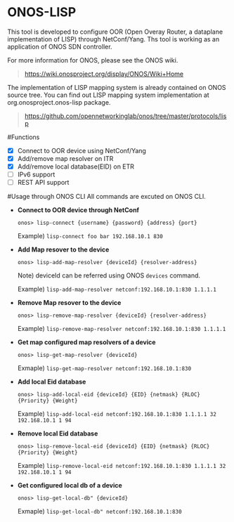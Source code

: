 # ONOS-LISP

This tool is developed to configure OOR (Open Overay Router, a dataplane implementation of LISP) through NetConf/Yang. 
Ths tool is working as an application of ONOS SDN controller. 

For more information for ONOS, please see the ONOS wiki. 
> https://wiki.onosproject.org/display/ONOS/Wiki+Home

The implementation of LISP mapping system is already contained on ONOS source tree. 
You can find out LISP mapping system implementation at org.onosproject.onos-lisp package.
> https://github.com/opennetworkinglab/onos/tree/master/protocols/lisp

#Functions
- [x] Connect to OOR device using NetConf/Yang
- [x] Add/remove map resolver on ITR
- [x] Add/remove local database(EID) on ETR
- [ ] IPv6 support
- [ ] REST API support

#Usage through ONOS CLI
All commands are excuted on ONOS CLI. 

* **Connect to OOR device through NetConf**

  ```onos> lisp-connect {username} {password} {address} {port}```

  Example) ```lisp-connect foo bar 192.168.10.1 830```
  
* **Add Map resover to the device**

  ```onos> lisp-add-map-resolver {deviceId} {resolver-address}```

  Note) deviceId can be referred using ONOS `devices` command. 

  Example) ```lisp-add-map-resolver netconf:192.168.10.1:830 1.1.1.1```

* **Remove Map resover to the device**

  ```onos> lisp-remove-map-resolver {deviceId} {resolver-address}```

  Example) ```lisp-remove-map-resolver netconf:192.168.10.1:830 1.1.1.1```

* **Get map configured map resolvers of a device**

  ```onos> lisp-get-map-resolver {deviceId}```
  
  Exmaple) ```lisp-get-map-resolver netconf:192.168.10.1:830```
  
* **Add local Eid database**

  ```onos> lisp-add-local-eid {deviceId} {EID} {netmask} {RLOC} {Priority} {Weight}```
  
  Example) ```lisp-add-local-eid netconf:192.168.10.1:830 1.1.1.1 32 192.168.10.1 1 94```
  
* **Remove local Eid database**

  ```onos> lisp-remove-local-eid {deviceId} {EID} {netmask} {RLOC} {Priority} {Weight}```
  
  Example) ```lisp-remove-local-eid netconf:192.168.10.1:830 1.1.1.1 32 192.168.10.1 1 94```
  
* **Get configured local db of a device**

  ```onos> lisp-get-local-db" {deviceId}```
  
  Exmaple) ```lisp-get-local-db" netconf:192.168.10.1:830```
